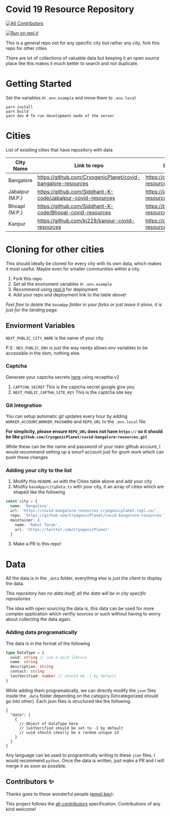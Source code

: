 # Covid 19 Resource Repository

<!-- ALL-CONTRIBUTORS-BADGE:START - Do not remove or modify this section -->

[![All Contributors](https://img.shields.io/badge/all_contributors-0-orange.svg?style=flat-square)](#contributors-)

<!-- ALL-CONTRIBUTORS-BADGE:END -->

[![Run on repl.it](https://repl.it/badge/github/CryogenicPlanet/covid-resources)](https://repl.it/github/CryogenicPlanet/covid-resources}&ref=button)

This is a general repo not for any specific city but rather any city, fork this repo for other cities

There are lot of collections of valuable data but keeping it an open source place like this makes it much better to search and not duplicate.

# Getting Started

Set the variables in `.env.example` and move them to `.env.local`

```
yarn install
yarn build
yarn dev # To run development mode of the server
```

# Cities

List of exisiting cities that have repository with data

| City Name       | Link to repo                                                 | Link to deployment                                         |
| --------------- | ------------------------------------------------------------ | ---------------------------------------------------------- |
| Bangalore       | https://github.com/CryogenicPlanet/covid-bangalore-resources | https://covid-bangalore-resources.cryogenicplanet.repl.co/ |
| Jabalpur (M.P.) | https://github.com/Siddhant-K-code/Jabalpur-covid-resources  | https://jabalpur-covid-resources.siddhantkcode.repl.co/    |
| Bhoapl (M.P.)   | https://github.com/Siddhant-K-code/Bhopal-covid-resources    | https://bhopal-covid-resources.siddhantkcode.repl.co/      |
| Kanpur          | https://github.com/kj228/kanpur-covid-resources              | https://covid-resources.kushagrajain11.repl.co/            |

# Cloning for other cities

This should ideally be cloned for every city with its own data, which makes it most useful. Maybe even for smaller communities within a city.

1. Fork this repo
2. Set all the enviroment variables in `.env.example`
3. Recommend using [repl.it](https://repl.it) for deployment
4. Add your repo and deployment link to the table above!

_Feel free to delete the `baseApp` folder in your forks or just leave it alone, it is just for the landing page._

## Enviorment Variables

`NEXT_PUBLIC_CITY_NAME` is the name of your city.

P.S : `NEX_PUBLIC_ENV` is just the way nextjs allows env variables to be accessible in the dom, nothing else.

### Captcha

Generate your captcha secrets [here](https://g.co/recaptcha/v3) using recaptha v2

1.  `CAPTCHA_SECRET` This is the captcha secret google give you
2.  `NEXT_PUBLIC_CAPTHA_SITE_KEY` This is the captcha site key

### Git Integration

You can setup automatic git updates every hour by adding `WORKER_ACCOUNT`,`WORKER_PASSWORD` and `REPO_URL` to the `.env.local` file.

**For simplicity, please ensure `REPO_URL` does not have `https://` so it should be like `github.com/CryogenicPlanet/covid-bangalore-resources.git`**

While these can be the name and password of your main github account, I would recommend setting up a smurf account just for grunt work which can push these changes

### Adding your city to the list

1. Modify this `README.md` with the Cities table above and add your city
2. Modfiy `baseApp/cityData.ts` with your city, it an array of cities which are shaped like the following

```typescript
const city = {
  name: 'Bangalore',
  url: 'https://covid-bangalore-resources.cryogenicplanet.repl.co/',
  repo: 'https://github.com/CryogenicPlanet/covid-bangalore-resources',
  maintainer: {
    name: 'Rahul Tarak',
    url: 'https://twitter.com/CryogenicPlanet'
  }

```

3. Make a PR to this repo!

# Data

All the data is in the `_data` folder, everything else is just the client to display the data.

_This repository has no data itself, all the data will be in city specific repositories_

The idea with open sourcing the data is, this data can be used for more complex application which verifiy sources or such without having to worry about collecting the data again.

### Adding data programatically

The data is in the format of the following

```typescript
type DataType = {
  uuid: string // use a uuid library
  name: string
  description: string
  contact: string
  lastVerified: number // should be -1 by default
}
```

While adding them programatically, we can directly modify the `json` files inside the `_data` folder depending on the category.(Uncategorized should go into other). Each json files is structured like the following

```
{
  "data": [
    {
      // Object of DataType here
      // lastVerified should be set to -1 by default
      // uuid should ideally be a random unique id
    }
  ]
}
```

Any language can be used to programtically writing to these `json` files, I would recommend `python`. Once the data is written, just make a PR and I will merge it as soon as possible.

## Contributors ✨

Thanks goes to these wonderful people ([emoji key](https://allcontributors.org/docs/en/emoji-key)):

<!-- ALL-CONTRIBUTORS-LIST:START - Do not remove or modify this section -->
<!-- prettier-ignore-start -->
<!-- markdownlint-disable -->
<!-- markdownlint-restore -->
<!-- prettier-ignore-end -->

<!-- ALL-CONTRIBUTORS-LIST:END -->

This project follows the [all-contributors](https://github.com/all-contributors/all-contributors) specification. Contributions of any kind welcome!
